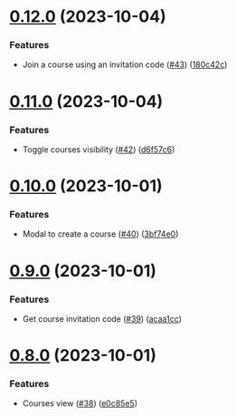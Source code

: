 # [0.12.0](https://github.com/upb-code-labs/react-client/compare/v0.11.0...v0.12.0) (2023-10-04)


### Features

* Join a course using an invitation code ([#43](https://github.com/upb-code-labs/react-client/issues/43)) ([180c42c](https://github.com/upb-code-labs/react-client/commit/180c42cf71a1fef926a17e524ff9ea8865346ff7))



# [0.11.0](https://github.com/upb-code-labs/react-client/compare/v0.10.0...v0.11.0) (2023-10-04)


### Features

* Toggle courses visibility ([#42](https://github.com/upb-code-labs/react-client/issues/42)) ([d6f57c6](https://github.com/upb-code-labs/react-client/commit/d6f57c65caca55385492fc2d036c65f4a89da390))



# [0.10.0](https://github.com/upb-code-labs/react-client/compare/v0.9.0...v0.10.0) (2023-10-01)


### Features

* Modal to create a course ([#40](https://github.com/upb-code-labs/react-client/issues/40)) ([3bf74e0](https://github.com/upb-code-labs/react-client/commit/3bf74e025f2faa753975f75c4d3cad0b9a7f506f))



# [0.9.0](https://github.com/upb-code-labs/react-client/compare/v0.8.0...v0.9.0) (2023-10-01)


### Features

* Get course invitation code ([#39](https://github.com/upb-code-labs/react-client/issues/39)) ([acaa1cc](https://github.com/upb-code-labs/react-client/commit/acaa1cc1a8de3eb971990c3479bd35f78ae901ce))



# [0.8.0](https://github.com/upb-code-labs/react-client/compare/v0.7.0...v0.8.0) (2023-10-01)


### Features

* Courses view ([#38](https://github.com/upb-code-labs/react-client/issues/38)) ([e0c85e5](https://github.com/upb-code-labs/react-client/commit/e0c85e53c4bb15251469c959a72ed245b2ba5143))



